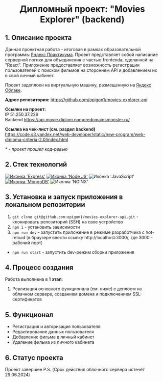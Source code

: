 <h1 align="center">Дипломный проект: "Movies Explorer" (backend)</h1>

<a name="project-description"><h2>1. Описание проекта</h2></a>
Данная проектная работа - итоговая в рамках образовательной программы <a href="https://practicum.yandex.ru/">Яндекс Практикума</a>. Проект представляет собой написание серверной логики для объединения с частью frontendа, сделанной на "React". Приложение предоставляет возможность регистрации пользователей с поиском фильмов на стороннем API и добавлением их в свой личный кабинет.

Проект задеплоен на виртуальную машину, размещенную на <a href="https://cloud.yandex.ru/">Яндекс Облаке</a>.

<b>Адрес репозитория:</b> https://github.com/opigon1/movies-explorer-api

<b>Ссылки на проект:</b>
<br>
IP 51.250.37.229
<br>
Backend https://api.movie.diplom.nomoredomainsmonster.ru/

<b>Ссылка на чек-лист (см. раздел backend)</b>
<br>
https://code.s3.yandex.net/web-developer/static/new-program/web-diploma-criteria-2.0/index.html

<i>\* - проект прошел код-ревью</i>

<a name="technologies"><h2>2. Стек технологий</h2></a>
<span>
<a href=""><img src="https://img.shields.io/badge/Express.js-000000?style=for-the-badge&logo=express&logoColor=white" alt="Иконка 'Express'"></a>
<a href=""><img src="https://img.shields.io/badge/Node.js-339933?style=for-the-badge&logo=nodedotjs&logoColor=white" alt="Иконка 'Node JS'"></a>
<img src="https://img.shields.io/badge/JavaScript-323330?style=for-the-badge&logo=javascript&logoColor=F7DF1E" alt="Иконка 'JavaScript'">
<a href=""><img src="https://img.shields.io/badge/MongoDB-4EA94B?style=for-the-badge&logo=mongodb&logoColor=white" alt="Иконка 'MongoDB'"></a>
<img src="https://img.shields.io/badge/Nginx-009639?style=for-the-badge&logo=nginx&logoColor=white" alt="Иконка 'NGINX'">
</span>

<a name="installation"><h2>3. Установка и запуск приложения в локальном репозитории</h2></a>

1. `git clone git@github.com:opigon1/movies-explorer-api.git` - клонировать репозиторий (SSH) на свое устройство
2. `npm i` - установить зависимости
3. `npm run dev` - запустить приложение в режиме разработчика c hot-reload (в браузере ввести ссылку http://localhost:3000/, где 3000 - рабочий порт)

- `npm run start` - запустить dev-режим сборки приложения

<a name="establishing"><h2>4. Процесс создания</h2></a>
Работа выполнена в <b>1 этап</b>:
<br>

1. Реализация основного функционала (см. ниже) с деплоем на облачном сервере, созданием домена и подключением SSL-сертификатов

<a name="functionality"><h2>5. Функционал</h2></a>

- Регистрация и авторизация пользователя
- Редактирование данных пользователя
- Добавление фильма в личный кабинет
- Удаление фильма из личного кабинета

<a name="enhancement"><h2>6. Статус проекта</h2></a>
Проект завершен
P.S.  (Срок действия облочного сервера истечёт 29.06.2024)
